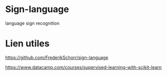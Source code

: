 # Sign-language
language sign recognition
# Lien utiles 
https://github.com/FrederikSchorr/sign-language

https://www.datacamp.com/courses/supervised-learning-with-scikit-learn
